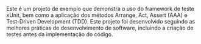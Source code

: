 Este é um projeto de exemplo que demonstra o uso do framework de teste xUnit, bem como a aplicação dos métodos Arrange, Act, Assert (AAA) e Test-Driven Development (TDD). Este projeto foi desenvolvido seguindo as melhores práticas de desenvolvimento de software, incluindo a criação de testes antes da implementação do código.
